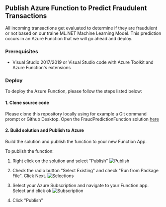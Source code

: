 ## Publish Azure Function to Predict Fraudulent Transactions
All incoming transactions get evaluated to determine if they are fraudulent or not based on our traine ML.NET Machine Learning Model.
This prediction occurs in an Azure Function that we will go ahead and deploy.

### Prerequisites
- Visual Studio 2017/2019 or Visual Studio code with Azure Toolkit and Azure Function's extensions

### Deploy
To deploy the Azure Function, please follow the steps listed below:

#### 1. Clone source code
Please clone this repository locally using for example a Git command prompt or Github Desktop.
Open the FraudPredictionFunction solution [here](https://github.com/aslotte/mldotnet-real-time-data-streaming-workshop/tree/master/src/real-time-data-streaming/fraud-prediction-function)

#### 2. Build solution and Publish to Azure
Build the solution and publish the function to your new Function App.

To publish the function:

1. Right click on the solution and select "Publish"
![Publish](https://github.com/aslotte/mldotnet-real-time-data-streaming-workshop/blob/master/instructions/images/publish-function-1.png)

2. Check the radio button "Select Existing" and check "Run from Package File". Click Next.
![Selections](https://github.com/aslotte/mldotnet-real-time-data-streaming-workshop/blob/master/instructions/images/publish-function-2.png)

3. Select your Azure Subscription and navigate to your Function app. Select and click ok
![Subscription](https://github.com/aslotte/mldotnet-real-time-data-streaming-workshop/blob/master/instructions/images/publish-function-3.png)

4. Click "Publish"

